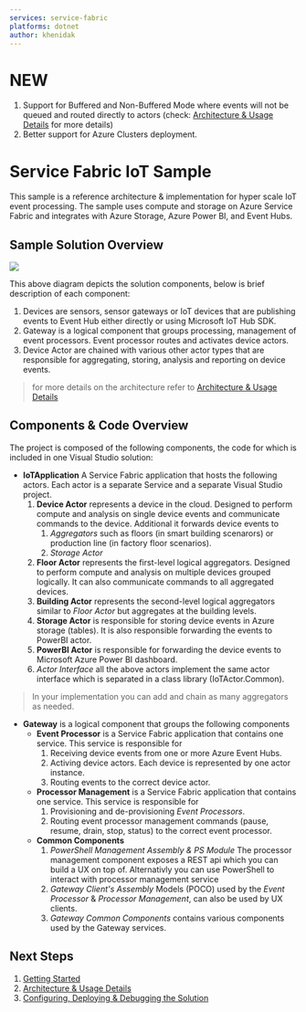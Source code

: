 ```yaml
---
services: service-fabric
platforms: dotnet
author: khenidak
---
```




# NEW #

1. Support for Buffered and Non-Buffered Mode where events will not be queued and routed directly to actors (check: [Architecture & Usage Details](https://github.com/Azure-Samples/service-fabric-dotnet-iot/blob/master/docs/Architecture.md) for more details)
2. Better support for Azure Clusters deployment.


# Service Fabric IoT Sample #
This sample is a reference architecture & implementation for hyper scale IoT event processing. The sample uses compute and storage on Azure Service Fabric and integrates with Azure Storage, Azure Power BI, and Event Hubs.


## Sample Solution Overview ##
![](https://github.com/Azure-Samples/service-fabric-dotnet-iot/blob/master/docs/overview.png)

This above diagram depicts the solution components, below is brief description of each component:

1. Devices are sensors, sensor gateways or IoT devices that are publishing events to Event Hub either directly or using Microsoft IoT Hub SDK.
2. Gateway is a logical component that groups processing, management of event processors. Event processor routes and activates device actors.
3. Device Actor are chained with various other actor types that are responsible for aggregating, storing, analysis and reporting on device events.

> for more details on the architecture refer to [Architecture & Usage Details](https://github.com/Azure-Samples/service-fabric-dotnet-iot/blob/master/docs/Architecture.md)

## Components & Code Overview ##
The project is composed of the following components, the code for which is included in one Visual Studio solution:

- **IoTApplication** A Service Fabric application that hosts the following actors. Each actor is a separate Service and a separate Visual Studio project.
	1. **Device Actor** represents a device in the cloud. Designed to perform compute and analysis on single device events and communicate commands to the device. Additional it forwards device events to
		1. *Aggregators* such as floors (in smart building scenarors) or production line (in factory floor scenarios).
		2. *Storage Actor*  
	2. **Floor Actor** represents the first-level logical aggregators. Designed to perform compute and analysis on multiple devices grouped logically. It can also communicate commands to all aggregated devices.
	3. **Building Actor** represents the second-level logical aggregators similar to *Floor Actor* but aggregates at the building levels.
	4. **Storage Actor** is responsible for storing device events in Azure storage (tables). It is also responsible forwarding the events to PowerBI actor.
	5. **PowerBI Actor** is responsible for forwarding the device events to Microsoft Azure Power BI dashboard.
	6. *Actor Interface* all the above actors implement the same actor interface which is separated in a class library (IoTActor.Common).


> In your implementation you can add and chain as many aggregators as needed.


- **Gateway** is a logical component that groups the following components
	- **Event Processor** is a Service Fabric application that contains one service. This service is responsible for
		1. Receiving device events from one or more Azure Event Hubs.
		2. Activing device actors. Each device is represented by one actor instance.
		3. Routing events to the correct device actor.
	- **Processor Management** is a Service Fabric application that contains one service. This service is responsible for
		1. Provisioning and de-provisioning *Event Processors*.
		2. Routing event processor management commands (pause, resume, drain, stop, status) to the correct event processor.
	- **Common Components**
		1. *PowerShell Management Assembly & PS Module* The processor management component exposes a REST api which you can build a UX on top of. Alternativly you can use PowerShell to interact with processor management service
		2. *Gateway Client's Assembly* Models (POCO) used by the *Event Processor* & *Processor Management*, can also be used by UX clients.
		3. *Gateway Common Components* contains various components used by the Gateway services.

## Next Steps
1. [Getting Started](https://github.com/Azure-Samples/service-fabric-dotnet-iot/blob/master/docs/GettingStarted.md)
2. [Architecture & Usage Details](https://github.com/Azure-Samples/service-fabric-dotnet-iot/blob/master/docs/Architecture.md)
3. [Configuring, Deploying & Debugging the Solution](https://github.com/Azure-Samples/service-fabric-dotnet-iot/blob/master/docs/ConfigureDeploy.md)
